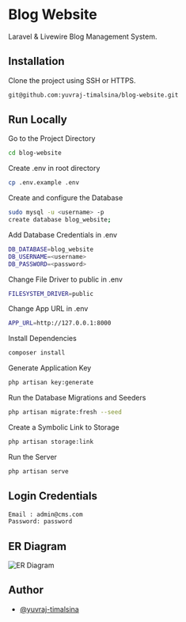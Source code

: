 
# Blog Website

 Laravel & Livewire Blog Management System.

## Installation

Clone the project using SSH or HTTPS.

```bash
git@github.com:yuvraj-timalsina/blog-website.git
```
    
## Run Locally

Go to the Project Directory

```bash
cd blog-website
```

Create .env in root directory

```bash
cp .env.example .env
```

Create and configure the Database

```bash
sudo mysql -u <username> -p
create database blog_website;
```
Add Database Credentials in .env

```bash
DB_DATABASE=blog_website
DB_USERNAME=<username>
DB_PASSWORD=<password>
```
Change File Driver to public in .env

```bash
FILESYSTEM_DRIVER=public
```
Change App URL in .env

```bash
APP_URL=http://127.0.0.1:8000
```

Install Dependencies

```bash
composer install
```

Generate Application Key

```bash
php artisan key:generate
```

Run the Database Migrations and Seeders

```bash
php artisan migrate:fresh --seed
```

Create a Symbolic Link to Storage

```bash
php artisan storage:link
```

Run the Server

```bash
php artisan serve
```


## Login Credentials

```bash
Email : admin@cms.com
Password: password
```
## ER Diagram

![ER Diagram](https://github.com/yuvraj-timalsina/blog-task/blob/master/graph.png)
## Author

- [@yuvraj-timalsina](https://www.github.com/yuvraj-timalsina)
